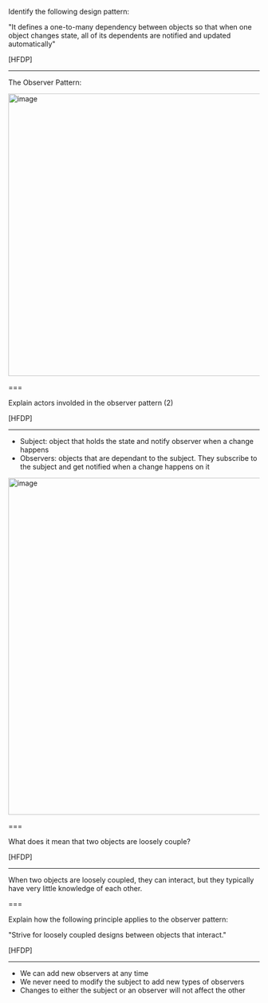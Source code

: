 Identify the following design pattern:

"It defines a one-to-many
dependency between objects so that when one
object changes state, all of its dependents are
notified and updated automatically"

[HFDP]

---

The Observer Pattern:

<img width="566" alt="image" src="https://user-images.githubusercontent.com/1868409/195331317-9060f7ec-1e83-4e96-aaa0-cdaf1be97cda.png">

===

Explain actors involded in the observer pattern (2)

[HFDP]

---

- Subject: object that holds the state and notify observer when a change happens
- Observers: objects that are dependant to the subject. They subscribe to the subject and get notified when a change happens on it

<img width="675" alt="image" src="https://user-images.githubusercontent.com/1868409/195334661-07f41102-a791-4f79-b0b5-627b63ea2d42.png">

===

What does it mean that two objects are loosely couple?

[HFDP]

---

When two objects are loosely coupled, they can interact, but they typically have very little knowledge
of each other.

===

Explain how the following principle applies to the observer pattern:

"Strive for loosely coupled designs between objects that interact."

[HFDP]

---

- We can add new observers at any time
- We never need to modify the subject to add new types of observers
- Changes to either the subject or an observer will not affect the other